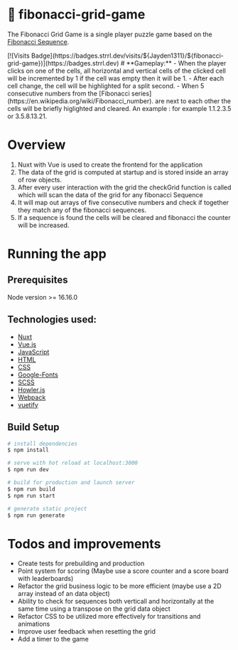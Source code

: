 # :jigsaw: **fibonacci-grid-game**

The Fibonacci Grid Game is a single player puzzle game based on the [Fibonacci Sequence](https://en.wikipedia.org/wiki/Fibonacci_number).

<p align="center">
</p>
[![Visits Badge](https://badges.strrl.dev/visits/${Jayden1311}/${fibonacci-grid-game})](https://badges.strrl.dev)
# **Gameplay:**
- When the player clicks on one of the cells, all horizontal and vertical cells of the clicked cell will be incremented by 1 if the cell was empty then it will be 1.
- After each cell change, the cell will be highlighted for a split second.
- When 5 consecutive numbers from the [Fibonacci series](https://en.wikipedia.org/wiki/Fibonacci_number). are next to each other the cells will be briefly higlighted and cleared. An example : for 
example 1.1.2.3.5 or 3.5.8.13.21.

# **Overview**
1. Nuxt with Vue is used to create the frontend for the application
2. The data of the grid is computed at startup and is stored inside an array of row objects.
3. After every user interaction with the grid the checkGrid function is called which will scan the data of the grid for any fibonacci Sequence
4. It will map out arrays of five consecutive numbers and check if together they match any of the fibonacci sequences.
5. If a sequence is found the cells will be cleared and fibonacci the counter will be increased.

# **Running the app**

## **Prerequisites**
Node version >= 16.16.0

## **Technologies used:**
- [Nuxt](https://nuxtjs.org/)
- [Vue.js](https://vuejs.org/)
- [JavaScript](https://www.javascript.com/)
- [HTML](https://www.w3.org/html/)
- [CSS](https://www.w3.org/Style/)
- [Google-Fonts](https://fonts.google.com/)
- [SCSS](https://sass-lang.com/)
- [Howler.js](https://howlerjs.com/)
- [Webpack](https://webpack.js.org/)
- [vuetify](https://vuetifyjs.com/)
## **Build Setup**

```bash
# install dependencies
$ npm install

# serve with hot reload at localhost:3000
$ npm run dev

# build for production and launch server
$ npm run build
$ npm run start

# generate static project
$ npm run generate
```



# **Todos and improvements**
- Create tests for prebuilding and production
- Point system for scoring (Maybe use a score counter and a score board with leaderboards)
- Refactor the grid business logic to be more efficient (maybe use a 2D array instead of an data object)
- Ability to check for sequences both verticall and horizontally at the same time using a transpose on the grid data object
- Refactor CSS to be utilized more effectively for transitions and animations
- Improve user feedback when resetting the grid
- Add a timer to the game 
